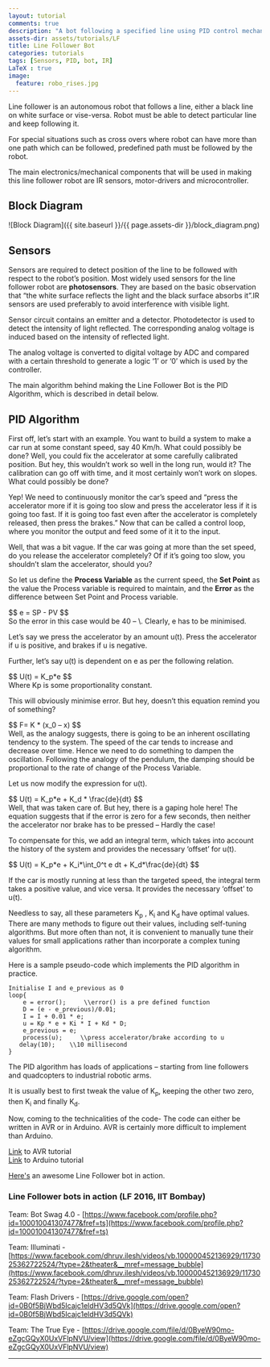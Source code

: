 ```yaml
---
layout: tutorial
comments: true
description: "A bot following a specified line using PID control mechanism"
assets-dir: assets/tutorials/LF
title: Line Follower Bot
categories: tutorials
tags: [Sensors, PID, bot, IR]
LaTeX : true
image:
  feature: robo_rises.jpg
---
```


Line follower is an autonomous robot that follows a line, either a black line on white surface or vise-versa. Robot must be able to detect particular line and keep following it.

For special situations such as cross overs where robot can have more than one path which can be followed, predefined path must be followed by the robot.

The main electronics/mechanical components that will be used in making this line follower robot are IR sensors, motor-drivers and microcontroller. 

## Block Diagram
![Block Diagram]({{ site.baseurl }}/{{ page.assets-dir }}/block_diagram.png)

## Sensors
Sensors are required to detect position of the line to be followed with respect to the robot’s position. Most widely used sensors for the line follower robot are __photosensors__. They are based on the basic observation that “the white surface reflects the light and the black surface absorbs it”.IR sensors are used preferably to avoid interference with visible light.

Sensor circuit contains an emitter and a detector. Photodetector is used to detect the intensity of light reflected. The corresponding analog voltage is induced based on the intensity of reflected light.

The analog voltage is converted to digital voltage by ADC and compared with a certain threshold to generate a logic ‘1’ or ‘0’ which is used by the controller.

The main algorithm behind making the Line Follower Bot is the PID Algorithm, which is described in detail below.

## PID Algorithm
First off, let’s start with an example. You want to build a system to make a car run at some constant speed, say 40 Km/h. What could possibly be done? Well, you could fix the accelerator at some carefully calibrated position. But hey, this wouldn’t work so well in the long run, would it? The calibration can go off with time, and it most certainly won’t work on slopes. What could possibly be done?

Yep! We need to continuously monitor the car’s speed and “press the accelerator more if it is going too slow and press the accelerator less if it is going too fast. If it is going too fast even after the accelerator is completely released, then press the brakes.” Now that can be called a control loop, where you monitor the output and feed some of it it to the input.

Well, that was a bit vague. If the car was going at more than the set speed, do you release the accelerator completely? Of if it’s going too slow, you shouldn’t slam the accelerator, should you?

So let us define the **Process Variable** as the current speed, the **Set Point** as the value the Process variable is required to maintain, and the **Error** as the difference between Set Point and Process variable.

<div class="equation">
$$ 
e = SP - PV
$$
</div>
So the error in this case would be 40 – \<Current speed of the car\>. Clearly, e has to be minimised.

Let’s say we press the accelerator by an amount u(t). Press the accelerator if u is positive, and brakes if u is negative.

Further, let’s say u(t) is dependent on e as per the following relation.
<div class="equation">
$$
U(t) = K_p*e    
$$
</div>
Where Kp is some proportionality constant.

This will obviously minimise error. But hey, doesn’t this equation remind you of something?
<div class="equation">
$$
F= K * (x_0 – x)
$$
</div>
Well, as the analogy suggests, there is going to be an inherent oscillating tendency to the system. The speed of the car tends to increase and decrease over time. Hence we need to do something to dampen the oscillation. Following the analogy of the pendulum, the damping should be proportional to the rate of change of the Process Variable.

Let us now modify the expression for u(t).
<div class="equation">
$$
U(t) = K_p*e + K_d * \frac{de}{dt}
$$
</div>
Well, that was taken care of. But hey, there is a gaping hole here! The equation suggests that if the error is zero for a few seconds, then neither the accelerator nor brake has to be pressed – Hardly the case!

To compensate for this, we add an integral term, which takes into account the history of the system and provides the necessary ‘offset’ for u(t). 

<div class="equation">
	$$
	U(t) = K_p*e + K_i*\int_0^t e dt + K_d*\frac{de}{dt}
	$$
</div>

If the car is mostly running at less than the targeted speed, the integral term takes a positive value, and vice versa. It provides the necessary ‘offset’ to u(t).

Needless to say, all these parameters K<sub>p</sub> , K<sub>i</sub> and K<sub>d</sub> have optimal values. There are many methods to figure out their values, including self-tuning algorithms. But more often than not, it is convenient to manually tune their values for small applications rather than incorporate a complex tuning algorithm.

Here is a sample pseudo-code which implements the PID algorithm in practice.

	Initialise I and e_previous as 0
	loop{
		e = error();     \\error() is a pre defined function
		D = (e - e_previous)/0.01;
		I = I + 0.01 * e;​
		u = Kp * e + Ki * I + Kd * D;
		e_previous = e;
		process(u);     \\press accelerator/brake according to u
	​	delay(10);    \\10 millisecond	
	}  


The PID algorithm has loads of applications – starting from line followers and quadcopters to industrial robotic arms.

It is usually best to first tweak the value of K<sub>p</sub>, keeping the other two zero, then K<sub>i</sub> and finally K<sub>d</sub>.

Now, coming to the technicalities of the code- The code can either be written in AVR or in Arduino. AVR is certainly more difficult to implement than Arduino.

[Link](https://stab-iitb.org/electronics-club/tutorials/avr/) to AVR tutorial  
[Link](https://stab-iitb.org/electronics-club/tutorials/avr/) to Arduino tutorial

[Here's](https://www.facebook.com/electronicshub.org/videos/1100561919966374/?autoplay_reason=all_page_organic_allowed&video_container_type=0&video_creator_product_type=2&app_id=2392950137) an awesome Line Follower bot in action.

### Line Follower bots in action (LF 2016, IIT Bombay)
Team: Bot Swag 4.0 - [https://www.facebook.com/profile.php?id=100010041307477&fref=ts](https://www.facebook.com/profile.php?id=100010041307477&fref=ts)

Team: Illuminati - [https://www.facebook.com/dhruv.ilesh/videos/vb.100000452136929/1173025362722524/?type=2&theater&__mref=message_bubble](https://www.facebook.com/dhruv.ilesh/videos/vb.100000452136929/1173025362722524/?type=2&theater&__mref=message_bubble)

Team: Flash Drivers - [https://drive.google.com/open?id=0B0f5BjWbd5Icajc1eldHV3d5QVk](https://drive.google.com/open?id=0B0f5BjWbd5Icajc1eldHV3d5QVk)

Team: The True Eye - [https://drive.google.com/file/d/0ByeW90mo-eZgcGQyX0UxVFlpNVU/view](https://drive.google.com/file/d/0ByeW90mo-eZgcGQyX0UxVFlpNVU/view)  

----




